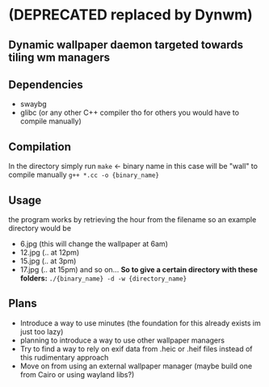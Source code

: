 # (DEPRECATED replaced by Dynwm) 

## Dynamic wallpaper daemon targeted towards tiling wm managers

## Dependencies
- swaybg
- glibc (or any other C++ compiler tho for others you would have to compile manually)

## Compilation
In the directory simply run `make` <- binary name in this case will be "wall"
to compile manually `g++ *.cc -o {binary_name}`

## Usage
the program works by retrieving the hour from the filename so an example directory would be
- 6.jpg (this will change the wallpaper at 6am)
- 12.jpg (.. at 12pm)
- 15.jpg (.. at 3pm)
- 17.jpg (.. at 15pm)
and so on...
**So to give a certain directory with these folders:**
`./{binary_name} -d -w {directory_name}`



## Plans
- Introduce a way to use minutes (the foundation for this already exists im just too lazy)
- planning to introduce a way to use other wallpaper managers
- Try to find a way to rely on exif data from .heic or .heif files instead of this rudimentary approach
- Move on from using an external wallpaper manager (maybe build one from Cairo or using wayland libs?)
  
